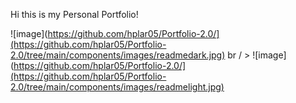 Hi this is my Personal Portfolio! 

![image](https://github.com/hplar05/Portfolio-2.0/](https://github.com/hplar05/Portfolio-2.0/tree/main/components/images/readmedark.jpg) br / > ![image](https://github.com/hplar05/Portfolio-2.0/](https://github.com/hplar05/Portfolio-2.0/tree/main/components/images/readmelight.jpg)
